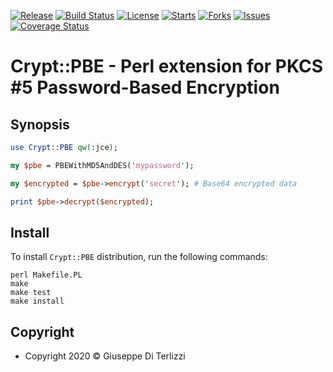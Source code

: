 [![Release](https://img.shields.io/github/release/giterlizzi/perl-Crypt-PBE.svg)](https://github.com/giterlizzi/perl-Crypt-PBE/releases) [![Build Status](https://travis-ci.org/giterlizzi/perl-Crypt-PBE.svg)](https://travis-ci.org/giterlizzi/perl-Crypt-PBE) [![License](https://img.shields.io/github/license/giterlizzi/perl-Crypt-PBE.svg)](https://github.com/giterlizzi/perl-Crypt-PBE) [![Starts](https://img.shields.io/github/stars/giterlizzi/perl-Crypt-PBE.svg)](https://github.com/giterlizzi/perl-Crypt-PBE) [![Forks](https://img.shields.io/github/forks/giterlizzi/perl-Crypt-PBE.svg)](https://github.com/giterlizzi/perl-Crypt-PBE) [![Issues](https://img.shields.io/github/issues/giterlizzi/perl-Crypt-PBE.svg)](https://github.com/giterlizzi/perl-Crypt-PBE/issues) [![Coverage Status](https://coveralls.io/repos/github/giterlizzi/perl-Crypt-PBE/badge.svg)](https://coveralls.io/github/giterlizzi/perl-Crypt-PBE)

# Crypt::PBE - Perl extension for PKCS #5 Password-Based Encryption

## Synopsis

```.pl
use Crypt::PBE qw(:jce);

my $pbe = PBEWithMD5AndDES('mypassword');

my $encrypted = $pbe->encrypt('secret'); # Base64 encrypted data

print $pbe->decrypt($encrypted);
```

## Install

To install `Crypt::PBE` distribution, run the following commands:

    perl Makefile.PL
    make
    make test
    make install

## Copyright

 - Copyright 2020 © Giuseppe Di Terlizzi
